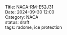 Title: NACA-RM-E52J31  
Date: 2024-09-30 12:00  
Category: NACA  
status: draft  
tags: radome, ice protection   


















